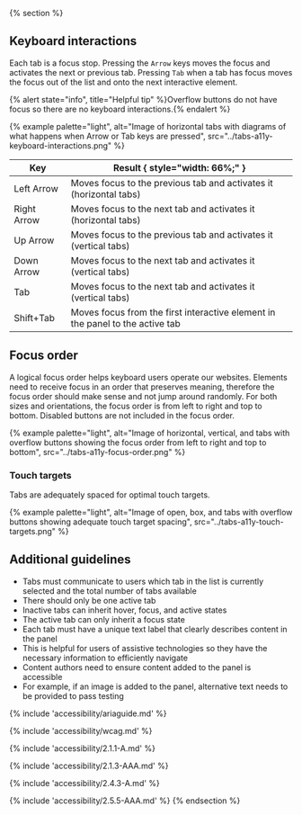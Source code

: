 {% section %}
  ## Keyboard interactions
  Each tab is a focus stop. Pressing the <code>Arrow</code> keys moves the focus and activates the next or previous tab. Pressing <code>Tab</code> when a tab has focus moves the focus out of the list and onto the next interactive element.

  {% alert state="info", title="Helpful tip" %}Overflow buttons do not have focus so there are no keyboard interactions.{% endalert %}

  {% example palette="light", alt="Image of horizontal tabs with diagrams of what happens when Arrow or Tab keys are pressed", src="../tabs-a11y-keyboard-interactions.png" %}

  | Key         | Result { style="width: 66%;" } |
  | ----------- | ------------------------------- |
  | Left Arrow  | Moves focus to the previous tab and activates it (horizontal tabs) |
  | Right Arrow | Moves focus to the next tab and activates it (horizontal tabs) |
  | Up Arrow    | Moves focus to the previous tab and activates it (vertical tabs) |
  | Down Arrow  | Moves focus to the next tab and activates it (vertical tabs) |
  | Tab         | Moves focus to the next tab and activates it (vertical tabs) |
  | Shift+Tab   | Moves focus from the first interactive element in the panel to the active tab |


  ## Focus order
  A logical focus order helps keyboard users operate our websites. Elements need to receive focus in an order that preserves meaning, therefore the focus order should make sense and not jump around randomly. For both sizes and orientations, the focus order is from left to right and top to bottom. Disabled buttons are not included in the focus order.

  {% example palette="light", alt="Image of horizontal, vertical, and tabs with overflow buttons showing the focus order from left to right and top to bottom", src="../tabs-a11y-focus-order.png" %}

  ### Touch targets
  Tabs are adequately spaced for optimal touch targets.

  {% example palette="light", alt="Image of open, box, and tabs with overflow buttons showing adequate touch target spacing", src="../tabs-a11y-touch-targets.png" %}

  ## Additional guidelines
  - Tabs must communicate to users which tab in the list is currently selected and the total number of tabs available
  - There should only be one active tab
  - Inactive tabs can inherit hover, focus, and active states
  - The active tab can only inherit a focus state
  - Each tab must have a unique text label that clearly describes content in the panel
  - This is helpful for users of assistive technologies so they have the necessary information to efficiently navigate
  - Content authors need to ensure content added to the panel is accessible
  - For example, if an image is added to the panel, alternative text needs to be provided to pass testing


  {% include 'accessibility/ariaguide.md' %}

  {% include 'accessibility/wcag.md' %}

  {% include 'accessibility/2.1.1-A.md' %}

  {% include 'accessibility/2.1.3-AAA.md' %}

  {% include 'accessibility/2.4.3-A.md' %}

  {% include 'accessibility/2.5.5-AAA.md' %}
{% endsection %}